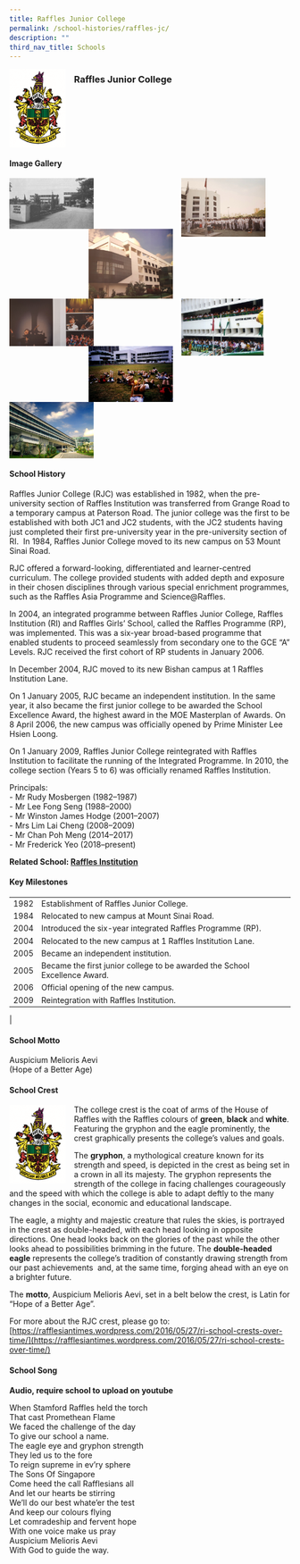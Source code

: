 ```yaml
---
title: Raffles Junior College
permalink: /school-histories/raffles-jc/
description: ""
third_nav_title: Schools
---
```

<img src="/images/rafflesjc1.png" style="width:20%;margin-right:15px;" align = "left">

### **Raffles Junior College**

<br clear="left">

#### **Image Gallery**

<p><a href="/images/rafflesjc2.jpg">  
<img src="/images/rafflesjc2.jpg" style="width:30%;margin-right:15px;" align = "left">
</a></p>

<p><a href="/images/rafflesjc4.jpg">  
<img src="/images/rafflesjc4.jpg" style="width:30%;margin-right:45px;" align = "right">
</a></p>

<p><a href="/images/rafflesjc3.jpg">  
<img src="/images/rafflesjc3.jpg" style="width:30%;margin-right:15px;" align = "right">
</a></p>

<p><a href="/images/rafflesjc5.jpg">  
<img src="/images/rafflesjc5.jpg" style="width:30%;margin-right:15px;" align = "left">
</a></p>

<p><a href="/images/rafflesjc7.jpg">  
<img src="/images/rafflesjc7.jpg" style="width:30%;margin-right:45px;" align = "right">
</a></p>

<p><a href="/images/rafflesjc6.jpg">  
<img src="/images/rafflesjc6.jpg" style="width:30%;margin-right:15px;" align = "right">
</a></p>

<p><a href="/images/rafflesjc8.jpg">  
<img src="/images/rafflesjc8.jpg" style="width:30%;margin-right:15px;" align = "left">
</a></p>

<br clear="left">

#### **School History**
Raffles Junior College (RJC) was established in 1982, when the pre-university section of Raffles Institution was transferred from Grange Road to a temporary campus at Paterson Road. The junior college was the first to be established with both JC1 and JC2 students, with the JC2 students having just completed their first pre-university year in the pre-university section of RI.  In 1984, Raffles Junior College moved to its new campus on 53 Mount Sinai Road.

RJC offered a forward-looking, differentiated and learner-centred curriculum. The college provided students with added depth and exposure in their chosen disciplines through various special enrichment programmes, such as the Raffles Asia Programme and Science@Raffles.

In 2004, an integrated programme between Raffles Junior College, Raffles Institution (RI) and Raffles Girls’ School, called the Raffles Programme (RP), was implemented. This was a six-year broad-based programme that enabled students to proceed seamlessly from secondary one to the GCE “A” Levels. RJC received the first cohort of RP students in January 2006.

In December 2004, RJC moved to its new Bishan campus at 1 Raffles Institution Lane.

On 1 January 2005, RJC became an independent institution. In the same year, it also became the first junior college to be awarded the School Excellence Award, the highest award in the MOE Masterplan of Awards. On 8 April 2006, the new campus was officially opened by Prime Minister Lee Hsien Loong.

On 1 January 2009, Raffles Junior College reintegrated with Raffles Institution to facilitate the running of the Integrated Programme. In 2010, the college section (Years 5 to 6) was officially renamed Raffles Institution.

Principals:<br>
\- Mr Rudy Mosbergen (1982–1987)<br>
\- Mr Lee Fong Seng (1988–2000)<br>
\- Mr Winston James Hodge (2001–2007)<br>
\- Mrs Lim Lai Cheng (2008–2009)<br>
\- Mr Chan Poh Meng (2014–2017)<br>
\- Mr Frederick Yeo (2018–present)

**Related School: [Raffles Institution](/school-histories/raffles-institution/)**

#### **Key Milestones**

|  |  |
|:---:|---|
| 1982 | Establishment of Raffles Junior College. |
| 1984 | Relocated to new campus at Mount Sinai Road. |
| 2004 | Introduced the six-year integrated Raffles Programme (RP). |
| 2004 | Relocated to the new campus at 1 Raffles Institution Lane. |
| 2005 | Became an independent institution. |
| 2005 | Became the first junior college to be awarded the School Excellence Award. |
| 2006 | Official opening of the new campus. |
| 2009 | Reintegration with Raffles Institution. |
|

#### **School Motto**
Auspicium Melioris Aevi<br>
(Hope of a Better Age)

#### **School Crest**
<img src="/images/rafflesjc1.png" style="width:20%;margin-right:15px;" align = "left">

The college crest is the coat of arms of the House of Raffles with the Raffles colours of **green**, **black** and **white**. Featuring the gryphon and the eagle prominently, the crest graphically presents the college’s values and goals.

The **gryphon**, a mythological creature known for its strength and speed, is depicted in the crest as being set in a crown in all its majesty. The gryphon represents the strength of the college in facing challenges courageously and the speed with which the college is able to adapt deftly to the many changes in the social, economic and educational landscape.

The eagle, a mighty and majestic creature that rules the skies, is portrayed in the crest as double-headed, with each head looking in opposite directions. One head looks back on the glories of the past while the other looks ahead to possibilities brimming in the future. The **double-headed eagle** represents the college’s tradition of constantly drawing strength from our past achievements  and, at the same time, forging ahead with an eye on a brighter future.

The **motto**, Auspicium Melioris Aevi, set in a belt below the crest, is Latin for “Hope of a Better Age”.  
  
For more about the RJC crest, please go to:  
[https://rafflesiantimes.wordpress.com/2016/05/27/ri-school-crests-over-time/](https://rafflesiantimes.wordpress.com/2016/05/27/ri-school-crests-over-time/)

#### **School Song**
**Audio, require school to upload on youtube**

When Stamford Raffles held the torch<br>
That cast Promethean Flame<br>
We faced the challenge of the day<br>
To give our school a name.<br>
The eagle eye and gryphon strength<br>
They led us to the fore<br>
To reign supreme in ev’ry sphere<br>
The Sons Of Singapore<br>
Come heed the call Rafflesians all<br>
And let our hearts be stirring<br>
We’ll do our best whate’er the test<br>
And keep our colours flying<br>
Let comradeship and fervent hope<br>
With one voice make us pray<br>
Auspicium Melioris Aevi<br>
With God to guide the way.